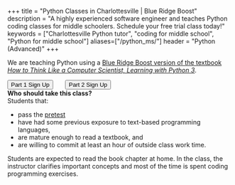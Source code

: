 +++
title = "Python Classes in Charlottesville | Blue Ridge Boost"
description = "A highly experienced software engineer and teaches Python coding classes for middle schoolers. Schedule your free trial class today!"
keywords = ["Charlottesville Python tutor", "coding for middle school", "Python for middle school"]
aliases=["/python_ms/"]
header = "Python (Advanced)"
+++

<div class="container">
    <div class="row">
        <div class="col-sm-12 left">
            We are teaching Python using a <a href="https://blueridgeboost.com/pythonbook/">Blue Ridge Boost version of the textbook <a href="https://buildmedia.readthedocs.org/media/pdf/howtothink/latest/howtothink.pdf"><em>How to Think Like a Computer Scientist, Learning with Python 3</em></a>.
            <p></p>
            <a href="https://winter-24-advanced-python-part1.cheddarup.com"><button class="button-8s" role="button">Part 1 Sign Up</button></a> &nbsp; &nbsp; &nbsp; <a href="https://winter-24-advanced-python-part2.cheddarup.com"><button class="button-8s" role="button">Part 2 Sign Up</button></a><br>
            <b>Who should take this class?</b> <br> 
            Students that:
            <ul> 
                <li>pass the <a href="https://data.artofproblemsolving.com/course-docs/diagnostics/python1-pretest.pdf">pretest</a>
                <li>have had some previous exposure to text-based programming languages, 
                <li>are mature enough to read a textbook, and
                <li>are willing to commit at least an hour of outside class work time.
            </ul>
            Students are expected to read the book chapter at home. In the class, the instructor clarifies important concepts and most of the time is spent coding programming exercises.
        </div>
    </div>
</div>

